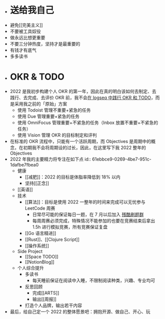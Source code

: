 - # 送给我自己
- 避免[[完美主义]]
- 不要被工具奴役
- 做永远比想更重要
- 不要三分钟热度，坚持才是最重要的
- 有钱才有底气
- 多多读书
- # OKR & TODO
- 2022 是我初步构建个人 OKR 的第一年，因此在真的明白该如何去制定、去践行、去完成、去评价 OKR 前，我不会[在 logseq 中践行 OKR 和 TODO](https://www.bmpi.dev/self/okr-gtd-note-logseq/)，而是采用我之前的「原始」方案
	- 使用 Todoist 管理不重要+紧急的任务
	- 使用 Due 管理重要+紧急的任务
	- 使用 OmniFocus 管理重要+不紧急的任务（Inbox 放置不重要+不紧急的任务）
	- 使用 Vision 管理 OKR 的目标制定和评判
- 在标准的 OKR 流程中，只能有一个活跃周期，而 Objectives 是周期中的概念，在初期我不会将周期设的过长，因此，在这里写下我 2022 整年的 Objectives
- 2022 年我的主要精力将专注在如下点
  id:: 61ebbce9-0269-4be7-951c-1dafbe7fbea0
	- 健康
		- [[减肥]]：2022 的目标是体脂率降低到 18% 以内
		- 坚持[[正念]]
	- [[英语]]
	- 技术
		- [[算法]]：目标是使用 2022 一整年的时间来完成可以无忧参与 LeetCode 周赛
			- 日常尽可能的保证每日一题，在 7 月以后加入 [残酷刷题群](http://board.cruelcoding.com/)
			- 每周周赛必须完成，特殊情况不能参加的也要在竞赛结束后拿出 1.5h 进行模拟竞赛，所有竞赛保证复盘
		- [[Go 语言精进]]
		- [[Rust]]、[[Clojure Script]]
		- [[操作系统]]
	- Side Project
		- [[Space TODO]]
		- [[NotionBlog]]
	- 个人综合提升
		- 多读书
			- 每天睡前保证在阅读中入睡，不限制阅读种类，兴趣、专业均可
		- 反思回顾
			- 完成[[ARTS]]
			- 输出[[周报]]
		- 打造个人品牌，输出若干内容
- 最后，给自己定一个 2022 的整体愿景吧：拥抱开源、做自己、开心、玩